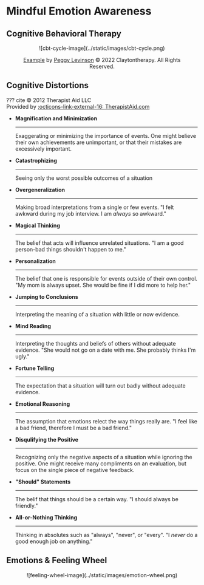 # Mindful Emotion Awareness

## Cognitive Behavioral Therapy

<center>
![cbt-cycle-image](../static/images/cbt-cycle.png)
    <figure>
        <figcaption>
            <a href="https://www.claytontherapy.com/cognitive-behavioral-therapy/" target="_blank">Example</a> by <a href="https://www.claytontherapy.com/about-peggy/" target="_blank">Peggy Levinson</a> &copy; 2022 Claytontherapy. All Rights Reserved.
        </figcaption>
    </figure>
</center>

## Cognitive Distortions

??? cite
    &copy; 2012 Therapist Aid LLC  
    Provided by [:octicons-link-external-16: TherapistAid.com](https://therapistaid.com)

<div class="grid cards" markdown>

-   __Magnification and Minimization__
    
    ---

    Exaggerating or minimizing the importance of events. One might believe their own achievements are unimportant, or that their mistakes are excessively important.

-   __Catastrophizing__

    ---

    Seeing only the worst possible outcomes of a situation

-   __Overgeneralization__

    ---

    Making broad interpretations from a single or few events. "I felt awkward during my job interview. I am *always* so awkward."

-   __Magical Thinking__

    ---

    The belief that acts will influence unrelated situations. "I am a good person-bad things shouldn't happen to me."

-   __Personalization__

    ---

    The belief that one is responsible for events outside of their own control. "My mom is always upset. She would be fine if I did more to help her."

-   __Jumping to Conclusions__

    ---

    Interpreting the meaning of a situation with little or now evidence.

-   __Mind Reading__

    ---

    Interpreting the thoughts and beliefs of others without adequate evidence. "She would not go on a date with me. She probably thinks I'm ugly."

-   __Fortune Telling__

    ---

    The expectation that a situation will turn out badly without adequate evidence.

-   __Emotional Reasoning__

    ---

    The assumption that emotions relect the way things really are. "I feel like a bad friend, therefore I must be a bad friend."

-   __Disqulifying the Positive__

    ---

    Recognizing only the negative aspects of a situation while ignoring the positive. One might receive many compliments on an evaluation, but focus on the single piece of negative feedback.

-   __"Should" Statements__

    ---

    The belif that things should be a certain way. "I should always be friendly."

-   __All-or-Nothing Thinking__

    ---

    Thinking in absolutes such as "always", "never", or "every". "I *never* do a good enough job on anything."
</div>

## Emotions & Feeling Wheel

<center>
![feeling-wheel-image](../static/images/emotion-wheel.png)
</center>